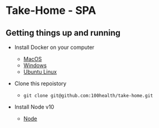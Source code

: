 # Take-Home - SPA

## Getting things up and running
- Install Docker on your computer
  - [MacOS](https://hub.docker.com/editions/community/docker-ce-desktop-mac)
  - [Windows](https://hub.docker.com/editions/community/docker-ce-desktop-windows)
  - [Ubuntu Linux](https://docs.docker.com/install/linux/docker-ce/ubuntu/)
  
- Clone this repoistory
  - ```git clone git@github.com:100health/take-home.git```
- Install Node v10
    - [Node](https://nodejs.org/en/download/)